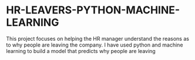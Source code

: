 # HR-LEAVERS-PYTHON-MACHINE-LEARNING

This project focuses on helping the HR manager understand the reasons as to why people are leaving the company. I have used python and machine learning to build a model that predicts why people are leaving
